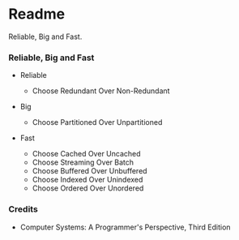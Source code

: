 # Readme
Reliable, Big and Fast.

### Reliable, Big and Fast

- Reliable
  - Choose Redundant Over Non-Redundant

- Big
  - Choose Partitioned Over Unpartitioned

- Fast
  - Choose Cached Over Uncached
  - Choose Streaming Over Batch
  - Choose Buffered Over Unbuffered
  - Choose Indexed Over Unindexed
  - Choose Ordered Over Unordered

### Credits
- Computer Systems: A Programmer's Perspective, Third Edition
